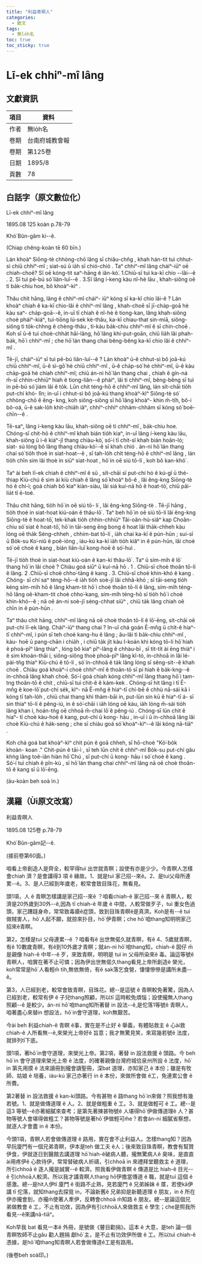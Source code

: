 ```yaml
---
title: "利益青暝人"
categories:
  - 散文
tags:
  - 無lo̍h名
toc: true
toc_sticky: true
---
```


# Lī-ek chhiⁿ-mî lâng

## 文獻資訊

| 項目 | 資料 |
|---|---|
| 作者 | 無lo̍h名 |
| 卷期 | 台南府城教會報 |
| 卷期 | 第125卷 |
| 日期 | 1895/8 |
| 頁數 | 78 |

## 白話字（原文數位化）

Lī-ek chhiⁿ-mî lâng

1895.08 125 koàn p.78-79

Khó͘ Bûn-gâm kì--ê.

(Chiap chêng-koàn tē 60 bīn.)

Lán khoàⁿ Siōng-tè chhòng-chō lâng sī chiâu-chn̂g , khah hán-tit tuì chhut-sì chiū chhiⁿ-mî ; siat-sú ū ia̍h sī chió-chió . Taⁿ chhiⁿ-mî lâng cháiⁿ-iūⁿ oē chiah-choē? Sī oē kóng-tit saⁿ-hāng ê iân-kò͘. 1.Chiū-sī tuì ka-kī chio --lâi--ê . 2. Sī tuì pē-bú só͘ liân-luī--ê . 3.Sī lâng í-keng kàu nî-hè lāu , khah-siông oē tì ba̍k-chiu hoe, bô khoàⁿ-kìⁿ .

Thâu chi̍t hāng, lâng ê chhiⁿ-mî cháiⁿ- iūⁿ kóng sī ka-kī chio lâi-ê ? Lán khoàⁿ chiah ê ka-kī chio-lâi ê chhiⁿ-mî lâng , khah-choē sī jī-cha̍p-goā hè kàu saⁿ- cha̍p-goā--ê, in-uī tī chiah ê nî-hè ê tiong-kan, lâng khah-siông choè pháiⁿ-kiáⁿ, tuì-tiōng lú-sek kè-thâu, ka-kī chiau-that sin-miā, siông-siông tì to̍k-chhng ê chèng-thâu , tì-kàu ba̍k-chiu chhiⁿ-mî ê sī chin-choē . Koh sī ū-ê tuì choè-chha̍t hāi-lâng, hō͘ lâng khí-put-goān, chiū lia̍h lâi phah-ba̍k, hō͘ i chhiⁿ-mî ; che hō͘ lán thang chai bêng-bêng ka-kī chio lâi ê chhiⁿ-mî .

Tē-jī, cháiⁿ-iūⁿ sī tuì pē-bú liân-luī--ê ? Lán khoàⁿ ū-ê chhut-sì bô joā-kú chiū chhiⁿ-mî, ū-ê sì-gō͘ hè chiū chhiⁿ-mî , ū-ê cha̍p-só͘ hè chhiⁿ-mî, ū-ê kàu cha̍p-goā hè chiah chhiⁿ-mî; chiū án-ni hō͘ lán thang chai , chiah ê gín-ná m̄-sī chhin-chhiūⁿ hiah ê tiong-liân--ê pháiⁿ, lâi tì chhiⁿ-mî, bêng-bêng sī tuì in pē-bú só͘ jiám lâi ê to̍k. Lūn chit téng-hō ê chhiⁿ-mî lâng, lán si̍t-chāi tio̍h put-chí khó- lîn; in-uī i chhut-sì bô joā-kú thang khoàⁿ-kìⁿ Siōng-tè só͘ chhòng-chō ê êng- kng, koh siông-siông sī hō͘ lâng khoàⁿ- khin m̄-ti̍h, bô-i bô-oá, ū-ê sak-lo̍h khit-chia̍h iâⁿ, chhiⁿ-chhiⁿ chhám-chhám sī kóng só͘ boē-chīn--ê .

Tē-saⁿ, lâng í-keng kàu lāu, khah-siông oē tì chhiⁿ-mî , ba̍k-chiu hoe. Chóng-sī chit-hō ê chhiⁿ-mî khah bián tio̍h kiaⁿ, in-uī lâng í-keng kàu lāu, khah-siông ū i-ê kiáⁿ-jî thang chiàu-kò͘, só͘-í tī chit-sî khah bián hoân-ló; siat- sú lóng bô lâng thang chiàu-kò͘--ê sī khah chió . án-ni hō͘ lán thang chai só͘ tio̍h thoè in siat-hoat--ê , sī tah-lo̍h chi̍t téng-hō ê chhiⁿ-mî lâng , lán tio̍h chīn sim lâi thoè in siūⁿ siat-hoat , hō͘ in oē siú tō-lí , koh bô kan-khó͘ .

Taⁿ ài beh lī-ek chiah ê chhiⁿ-mî ê sū , si̍t-chāi sī put-chí hó ê kú-gī ū thé- thiap Kiù-chú ê sim ài kiù chiah ê lâng só͘ khoàⁿ bô-ê , lâi êng-kng Siōng-tè hó ê chí-ì; goá chiah bô kiaⁿ kiàn-siàu, lâi siá kuí-nā hō ê hoat-tō͘, chiū pâi-lia̍t tī ē-toé.

Thâu chi̍t hāng, tio̍h hō͘ in oē siú tō- lí , lâi êng-kng Siōng-tè . Tē-jī hāng , tio̍h thoè in siat-hoat kiú-oán ê thâu-lō͘ . Taⁿ beh hō͘ in oē siú tō-lí lâi êng-kng Siōng-tè ê hoat-tō͘, tek-khak tio̍h chhin-chhiūⁿ Tâi-oân-hú-siâⁿ kap Choân-chiu só͘ siat ê hoat-tō͘, hō͘ in tāi-seng ēng bong ê hoat lâi tha̍k-chheh kàu lóng oē tha̍k Sèng-chheh , chhim-bat tō-lí , ia̍h chai ka-kī ê pún-hūn ; sui-sī ū Bo̍k-su Ko͘-niû ê poê-ióng , iáu-kú ka-kī ia̍h tio̍h kiâⁿ in ê pún-hūn, lâi choè só͘ oē choè ê kang , bián liân-luī kong-hoē ê só͘-huì .

Tē-jī tio̍h thoè in siat-hoat kiú-oán ê kan-kí thâu-lō͘ . Taⁿ ū sím-mi̍h ê lō͘ thang hō͘ in lâi choè ? Chiàu goá siūⁿ ū kuí-nā hō . 1 . Chiū-sī choè thoân tō-lí ê lâng. 2 .Chiū-sī choè chho͘-tāng ê kang . 3. Chiū-sī choè khin-khó ê kang . Chóng- sī chí saⁿ téng-hō--ê ia̍h tio̍h soè-jī lâi chhâ-khó ; sī tāi-seng tio̍h kéng sím-mi̍h hō ê lâng kham-tit hō͘ i choè thoân tō-lí ê lâng, sím-mi̍h téng-hō lâng oē-kham-tit choè chho͘-kang, sím-mi̍h téng-hō sī tio̍h hō͘ i choè khin-khó--ê ; nā oē án-ni soè-jī séng-chhat siūⁿ , chiū ta̍k lâng chiah oē chīn in ê pún-hūn .

Taⁿ thâu chi̍t hāng, chhiⁿ-mî lâng nā oē choè thoân tō-lí ê lō͘-ēng, si̍t-chāi oē put-chí lī-ek lâng. Cháiⁿ-iūⁿ thang chai ? In-uī chá goán Ē-mn̂g ū chi̍t-ê hiaⁿ-tī chhiⁿ-mî, i pún sī teh choè kang-hu ê lâng ; āu-lâi tì ba̍k-chiu chhiⁿ-mî , kàu- hoē ū pang-chān i chia̍h , i chiū ta̍k ji̍t kàu I-koán khì kóng tō-lí hō͘ hiah ê phoà-pīⁿ lâng thiaⁿ , lóng bô kiaⁿ pīⁿ-lâng ê chhàu-bī , sī ti̍t-ti̍t ài ēng thiàⁿ i ê sim khoán-thāi i, siông-siông thoè phoà-pīⁿ lâng kî-tó, ín-chhoā in lâi lé-pài-tn̂g thiaⁿ Kiù-chú ê tō-lí , só͘ ín-chhoā ê ta̍k lâng lóng sī sêng-si̍t--ê khah choē . Chiàu goá khoàⁿ-i choè chhiⁿ-mî ê thoân-tō sī pí hiah ê ba̍k-kng--ê ín-chhoā lâng khah choē. Só͘-í goá chiah kóng chhiⁿ-mî lâng thang hō͘ i tam-tng thoân-tō ê chit , chiū-sī tuì chit-ê ê kám-kek . Chóng-sī hit lâng i tī Ē-mn̂g ê koe-lō͘ put-chí se̍k, kìⁿ- nā Ē-mn̂g ê hiaⁿ-tī chí-bē ê chhù nā-sái kā i kóng tī tah-lo̍h , chiū chai thang khì thàm-bāi in, put-lūn sin kū ê hiaⁿ-tī á- sī sin thiaⁿ tō-lí ê pêng-iú, in ê só͘-chāi i ia̍h lóng oē kàu, ia̍h lóng m̄-sái tio̍h lâng khan i, hoán-tńg oē chhoā m̄-chai lō͘ ê pêng-iú . Chóng-sī lūn chit ê hiaⁿ- tī choè kàu-hoē ê kang, put-chí ū kong- hāu , in-uī i ū ín-chhoā lâng lâi choè Kiù-chú ê ha̍k-seng ; che sī chiàu goá só͘ khoàⁿ-kìⁿ--ê lâi kóng nā-tiāⁿ .

Koh chá goá bat khoàⁿ-kìⁿ chi̍t pún ê goā chheh, sī hō-choè "Kó͘-bo̍k khoàn- koan ." Chit-pún ê tāi-ì , sī teh lūn chi̍t ê chhiⁿ-mî Bo̍k-su put-chí gâu khǹg lâng toê-iân hiàn hō͘ Chú , sī put-chí ū kong- hāu i só͘ choè ê kang . Só͘-í tuì chiah ê pîn-kù , sī hō͘ lán thang chai chhiⁿ-mî lâng nā oē choè thoân-tō ê kang sī ū lō͘-ēng.

(āu-koàn beh soà ìn.)

## 漢羅（Ùi原文改寫）

利益青暝人

1895.08 125卷 p.78-79

Khó͘ Bûn-gâm記--ê.

(接前卷第60面。)

咱看上帝創造人是齊全，較罕得tuì 出世就青瞑；設使有亦是少少。今青瞑人怎樣會chiah 濟？是會講得3 項 ê 緣故。1、就是tuì 家己招--來ê。2、是tuì父母所連累--ê。3、是人已經到年歲老，較常會致目珠花，無看見。

頭1項，人 ê 青瞑怎樣講是家己招--來ê ？咱看chiah-ê 家己招--來 ê 青瞑人，較濟是20外歲到30外--ê,因為 tī chiah-ê 年歲 ê 中間，人較常做歹子，tuì 重女色過頭，家己蹧躂身命，常常致毒瘡ê症頭，致到目珠青瞑ê是真濟。Koh是有--ê tuì 做賊害人，hō͘ 人起不願，就掠來扑目，hō͘ 伊青瞑；che hō͘ 咱thang知明明家己招來ê青瞑。

第2，怎樣是tuì 父母連累--ê ？咱看有ê 出世無偌久就青瞑，有ê 4、5歲就青瞑，有ê 10數歲青瞑，有ê到10外歲才青瞑；就án-ni hō͘ 咱thang知，chiah-ê 囡仔 m̄是親像 hiah-ê 中年--ê 歹，來致青瞑，明明是 tuì in 父母所染來ê 毒。論這等號ê 青瞑人，咱實在著不止可憐；因為伊出世無偌久thang看見上帝所創造ê 榮光，koh常常是hō͘ 人看輕m̄ ti̍h,無依無倚，有ê sak落乞食營，悽悽慘慘是講所未盡--ê。

第3，人已經到老，較常會致青瞑，目珠花。總--是這號 ê 青瞑較免著驚，因為人已經到老，較常有伊 ê 子兒thang照顧，所以tī 這時較免煩惱；設使攏無人thang照顧--ê 是較少。án-ni hō͘ 咱thang知所著替 in 設法--ê,是佗落1等號ê 青瞑人，咱著盡心來替in 想設法，hō͘ in會守道理，koh無艱苦。

今ài beh 利益chiah-ê 青瞑 ê事，實在是不止好 ê 舉義，有體貼救主 ê 心ài救chiah-ê 人所看無--ê,來榮光上帝好ê 旨意；我才無驚見笑，來寫幾若號ê 法度，就排列tī下底。

頭1項，著hō͘ in會守道理，來榮光上帝。第2項，著替 in 設法救援 ê 頭路。今 beh hō͘ in 會守道理來榮光上帝 ê 法度，的確著親像台灣府城佮泉州所設 ê 法度，hō͘ in 第先用摸 ê 法來讀冊到攏會讀聖冊，深bat 道理，亦知家己 ê 本份；雖是有牧師、姑娘 ê 培養，iáu-kú 家己亦著行 in ê 本份，來做所會做 ê工，免連累公會 ê 所費。

第2著替 in 設法救援 ê kan-kí頭路。今有甚物 ê 路thang hō͘ in來做？照我想有幾若號。1、就是做傳道理 ê 人。2、就是做粗重 ê 工。3、就是做輕可 ê 工。總--是這3 等號--ê亦著細膩來查考；是第先著揀甚物號ê 人堪得hō͘ 伊做傳道理ê 人？甚物等號人會堪得做粗工？甚物等號是著hō͘ 伊做輕可m̂e？若會án-ni 細膩省察想，就逐人才會盡 in ê 本份。

今頭1項，青瞑人若會做傳道理 ê 路用，實在會不止利益人。怎樣thang知？因為早阮廈門有一個兄弟青瞑，伊本是teh 做工夫 ê人；後來致目珠青瞑，教會有幫贊伊食，伊就逐日到醫館去講道理 hō͘ hiah-ê破病人聽，攏無驚病人ê 臭味，是直直ài用疼伊ê 心款待伊，常常替破病人祈禱，引chhoā in 來禮拜堂聽救主 ê 道理，所引chhoā ê 逐人攏是誠實--ê 較濟。照我看伊做青瞑 ê 傳道是比 hiah-ê 目光--ê 引chhoā人較濟。所以我才講青瞑人thang hō͘伊擔當傳道 ê 職，就是tuì 這個 ê 感激。總--是hit人伊tī 廈門 ê 街路不止熟，見若廈門 ê 兄弟姊妹 ê 厝，若使kā伊講 tī 佗落，就知thang去探覓 in，不論新舊ê 兄弟抑是新聽道理 ê 朋友，in ê 所在伊亦攏會到，亦攏m̄使著人牽伊，反轉會chhoā m̄知路 ê 朋友。總--是論這個兄弟做教會 ê 工，不止有功效，因為伊有引chhoā人來做救主 ê 學生；che是照我所看見--ê來講nā-tiāⁿ。

Koh早我 bat 看見一本ê 外冊，是號做《瞽目勸捐》。這本 ê 大意，是teh 論一個青瞑牧師不止gâu 勸人題捐 獻hō͘ 主，是不止有功效伊所做 ê 工。所以tuì chiah-ê憑據，是hō͘ 咱thang知青瞑人若會做傳道ê工是有路用。

(後卷beh soà印。)
